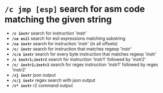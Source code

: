 #  **`/c jmp [esp]`** search for asm code matching the given string

- **`/c instr`** search for instruction 'instr'
- **`/ce esil`** search for esil expressions matching substring
- **`/ca instr`** search for instruction 'instr' (in all offsets)
- **`/c/ instr`** search for instruction that matches regexp 'instr'
- **`/c/a instr`** search for every byte instruction that matches regexp 'instr'
- **`/c instr1;instr2`** search for instruction 'instr1' followed by 'instr2'
- **`/c/ instr1;instr2`** search for regex instruction 'instr1' followed by regex 'instr2'
- **`/cj instr`** json output
- **`/c/j instr`** regex search with json output
- **`/c* instr`** r2 command output

<p hidden>/ce /ca /c/ /c/a /cj /c/j /c*</p>